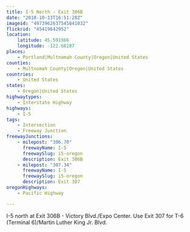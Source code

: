 ```yaml
---
title: I-5 North - Exit 306B
date: "2018-10-13T16:51:28Z"
imageid: "4973962637545841032"
flickrid: "45419642952"
location:
    latitude: 45.591966
    longitude: -122.68287
places:
    - Portland|Multnomah County|Oregon|United States
counties:
    - Multnomah County|Oregon|United States
countries:
    - United States
states:
    - Oregon|United States
highwaytypes:
    - Interstate Highway
highways:
    - I-5
tags:
    - Intersection
    - Freeway Junction
freewayJunctions:
    - milepost: "306.70"
      freewayName: I-5
      freewaySlug: i5-oregon
      description: Exit 306B
    - milepost: "307.34"
      freewayName: I-5
      freewaySlug: i5-oregon
      description: Exit 307
oregonHighways:
    - Pacific Highway

---
```

I-5 north at Exit 306B - Victory Blvd./Expo Center.  Use Exit 307 for T-6 (Terminal 6)/Martin Luther King Jr. Blvd.